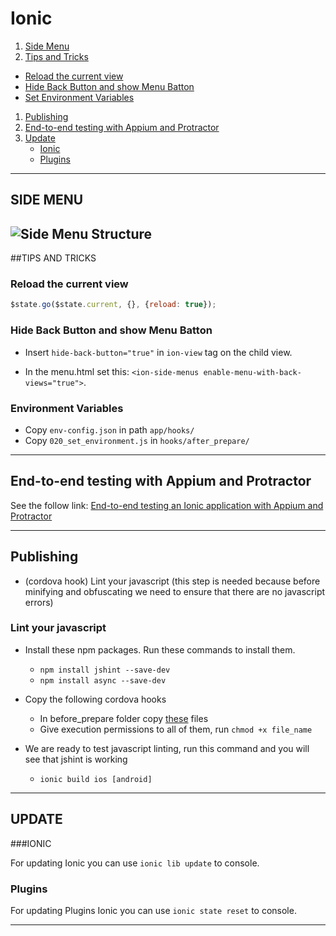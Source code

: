 # Ionic
1. [Side Menu]()
1. [Tips and Tricks](#tips-and-tricks)
  * [Reload the current view](#reload-the-current-view)
  * [Hide Back Button and show Menu Batton](#hide-back-button-and-show-menu-batton)
  * [Set Environment Variables](#environment-variables)
1. [Publishing](#publishing)
1. [End-to-end testing with Appium and Protractor](#end-to-end-testing-with-appium-and-protractor)
2. [Update](#update)
    * [Ionic](#ionic-1)
    * [Plugins](#plugins)

---
## SIDE MENU
![Side Menu Structure](http://mcgivery.com/wp-content/uploads/2014/11/sidemenu.png)
---

##TIPS AND TRICKS
### Reload the current view
``` javascript
$state.go($state.current, {}, {reload: true});
```

### Hide Back Button and show Menu Batton 
* Insert `hide-back-button="true"` in `ion-view` tag on the child view.

* In the menu.html set this: `<ion-side-menus enable-menu-with-back-views="true">`.


### Environment Variables
* Copy `env-config.json` in path `app/hooks/`
* Copy `020_set_environment.js` in `hooks/after_prepare/`

---
## End-to-end testing with Appium and Protractor
See the follow link: [End-to-end testing an Ionic application with Appium and Protractor](http://tombuyse.com/end-to-end-testing-an-ionic-application-with-appium-and-protractor/)

---

## Publishing
* (cordova hook) Lint your javascript (this step is needed because before minifying and obfuscating we need to ensure that there are no javascript errors)

### Lint your javascript
* Install these npm packages. Run these commands to install them.
	* `npm install jshint --save-dev`
	* `npm install async --save-dev`
	
* Copy the following cordova hooks
	* In before_prepare folder copy [these]() files
	* Give execution permissions to all of them, run `chmod +x file_name`
* We are ready to test javascript linting, run this command and you will see that jshint is working
	* `ionic build ios [android]`

---

## UPDATE

###IONIC

For updating Ionic you can use `ionic lib update` to console.


### Plugins

For updating Plugins Ionic you can use `ionic state reset` to console.

---

